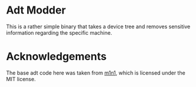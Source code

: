 # Adt Modder

This is a rather simple binary that takes a device tree and removes sensitive information regarding the specific machine.

# Acknowledgements 

The base adt code here was taken from [m1n1](https://github.com/AsahiLinux/m1n1), which is licensed under the MIT license.
